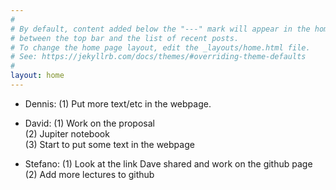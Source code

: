 ```yaml
---
#
# By default, content added below the "---" mark will appear in the home page
# between the top bar and the list of recent posts.
# To change the home page layout, edit the _layouts/home.html file.
# See: https://jekyllrb.com/docs/themes/#overriding-theme-defaults
#
layout: home
---
```

- Dennis:
(1) Put more text/etc in the webpage.<br>

- David:
(1) Work on the proposal<br>
(2) Jupiter notebook<br>
(3) Start to put some text in the webpage<br>

- Stefano:
(1) Look at the link Dave shared and work on the github page<br>
(2) Add more lectures to github<br>



